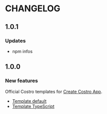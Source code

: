 # CHANGELOG

## 1.0.1

### Updates

- npm infos

## 1.0.0

### New features

Official Costro templates for [Create Costro App](https://github.com/costrojs/create-costro-app).

- [Template default](./templates/default)
- [Template TypeScript](./templates/typescript)
